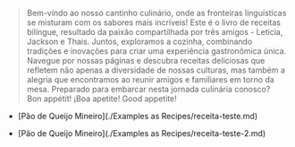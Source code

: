 > Bem-vindo ao nosso cantinho culinário, onde as fronteiras linguísticas se misturam com os sabores mais incríveis! Este é o livro de receitas bilíngue, resultado da paixão compartilhada por três amigos - Leticia, Jackson e Thais. Juntos, exploramos a cozinha, combinando tradições e inovações para criar uma experiência gastronômica única. Navegue por nossas páginas e descubra receitas deliciosas que refletem não apenas a diversidade de nossas culturas, mas também a alegria que encontramos ao reunir amigos e familiares em torno da mesa. Preparado para embarcar nesta jornada culinária conosco? Bon appétit! ¡Boa apetite! Good appetite!


- [Pão de Queijo Mineiro](./Examples as Recipes/receita-teste.md)

- [Pão de Queijo Mineiro](./Examples as Recipes/receita-teste-2.md)

